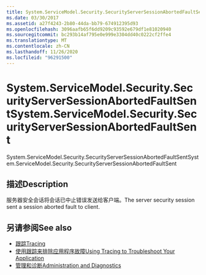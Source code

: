 ```yaml
---
title: System.ServiceModel.Security.SecurityServerSessionAbortedFaultSent
ms.date: 03/30/2017
ms.assetid: a27f4243-2b80-44da-bb79-674912395d93
ms.openlocfilehash: 3096aafb65f6dd9209c93592e679df1e81020940
ms.sourcegitcommit: bc293b14af795e0e999e3304dd40c0222cf2ffe4
ms.translationtype: MT
ms.contentlocale: zh-CN
ms.lasthandoff: 11/26/2020
ms.locfileid: "96291500"
---
```

# <a name="systemservicemodelsecuritysecurityserversessionabortedfaultsent"></a><span data-ttu-id="3baa8-102">System.ServiceModel.Security.SecurityServerSessionAbortedFaultSent</span><span class="sxs-lookup"><span data-stu-id="3baa8-102">System.ServiceModel.Security.SecurityServerSessionAbortedFaultSent</span></span>

<span data-ttu-id="3baa8-103">System.ServiceModel.Security.SecurityServerSessionAbortedFaultSent</span><span class="sxs-lookup"><span data-stu-id="3baa8-103">System.ServiceModel.Security.SecurityServerSessionAbortedFaultSent</span></span>  
  
## <a name="description"></a><span data-ttu-id="3baa8-104">描述</span><span class="sxs-lookup"><span data-stu-id="3baa8-104">Description</span></span>  

 <span data-ttu-id="3baa8-105">服务器安全会话将会话已中止错误发送给客户端。</span><span class="sxs-lookup"><span data-stu-id="3baa8-105">The server security session sent a session aborted fault to client.</span></span>  
  
## <a name="see-also"></a><span data-ttu-id="3baa8-106">另请参阅</span><span class="sxs-lookup"><span data-stu-id="3baa8-106">See also</span></span>

- [<span data-ttu-id="3baa8-107">跟踪</span><span class="sxs-lookup"><span data-stu-id="3baa8-107">Tracing</span></span>](index.md)
- [<span data-ttu-id="3baa8-108">使用跟踪来排除应用程序故障</span><span class="sxs-lookup"><span data-stu-id="3baa8-108">Using Tracing to Troubleshoot Your Application</span></span>](using-tracing-to-troubleshoot-your-application.md)
- [<span data-ttu-id="3baa8-109">管理和诊断</span><span class="sxs-lookup"><span data-stu-id="3baa8-109">Administration and Diagnostics</span></span>](../index.md)
